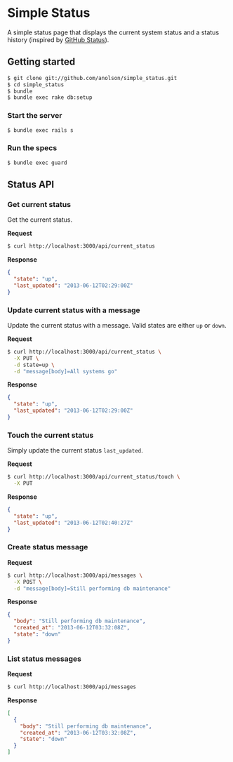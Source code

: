 # Simple Status

A simple status page that displays the current system status and a status history (inspired by [GitHub Status](http://status.github.com)).

## Getting started
```sh
$ git clone git://github.com/anolson/simple_status.git
$ cd simple_status
$ bundle
$ bundle exec rake db:setup
```

### Start the server
```sh
$ bundle exec rails s
```

### Run the specs
```sh
$ bundle exec guard
```

## Status API

### Get current status

Get the current status.

**Request**
```sh
$ curl http://localhost:3000/api/current_status
```

**Response**
```json
{
  "state": "up",
  "last_updated": "2013-06-12T02:29:00Z"
}
```

### Update current status with a message

Update the current status with a message.  Valid states are either `up` or `down`.

**Request**
```sh
$ curl http://localhost:3000/api/current_status \
  -X PUT \
  -d state=up \
  -d "message[body]=All systems go"
```

**Response**
```json
{
  "state": "up",
  "last_updated": "2013-06-12T02:29:00Z"
}
```

### Touch the current status

Simply update the current status `last_updated`.

**Request**
```sh
$ curl http://localhost:3000/api/current_status/touch \
  -X PUT
```

**Response**
```json
{
  "state": "up",
  "last_updated": "2013-06-12T02:40:27Z"
}
```

### Create status message

**Request**
```sh
$ curl http://localhost:3000/api/messages \
  -X POST \
  -d "message[body]=Still performing db maintenance"
```

**Response**
```json
{
  "body": "Still performing db maintenance",
  "created_at": "2013-06-12T03:32:08Z",
  "state": "down"
}
```

### List status messages

**Request**
```sh
$ curl http://localhost:3000/api/messages
```

**Response**
```json
[
  {
    "body": "Still performing db maintenance",
    "created_at": "2013-06-12T03:32:08Z",
    "state": "down"
  }
]
```
